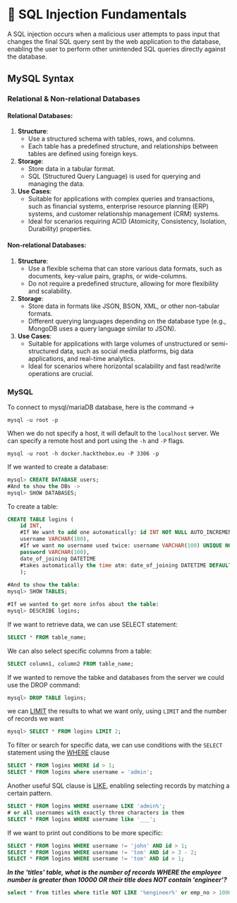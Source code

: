 # 🧜 SQL Injection Fundamentals

A SQL injection occurs when a malicious user attempts to pass input that changes the final SQL query sent by the web application to the database, enabling the user to perform other unintended SQL queries directly against the database.

## **MySQL Syntax**

### Relational & Non-relational Databases

#### Relational Databases:

1. **Structure**:
   * Use a structured schema with tables, rows, and columns.
   * Each table has a predefined structure, and relationships between tables are defined using foreign keys.
2. **Storage**:
   * Store data in a tabular format.
   * SQL (Structured Query Language) is used for querying and managing the data.
3. **Use Cases**:
   * Suitable for applications with complex queries and transactions, such as financial systems, enterprise resource planning (ERP) systems, and customer relationship management (CRM) systems.
   * Ideal for scenarios requiring ACID (Atomicity, Consistency, Isolation, Durability) properties.

#### Non-relational Databases:

1. **Structure**:
   * Use a flexible schema that can store various data formats, such as documents, key-value pairs, graphs, or wide-columns.
   * Do not require a predefined structure, allowing for more flexibility and scalability.
2. **Storage**:
   * Store data in formats like JSON, BSON, XML, or other non-tabular formats.
   * Different querying languages depending on the database type (e.g., MongoDB uses a query language similar to JSON).
3. **Use Cases**:
   * Suitable for applications with large volumes of unstructured or semi-structured data, such as social media platforms, big data applications, and real-time analytics.
   * Ideal for scenarios where horizontal scalability and fast read/write operations are crucial.

### MySQL

To connect to mysql/mariaDB database, here is the command ->

```
mysql -u root -p
```

When we do not specify a host, it will default to the `localhost` server. We can specify a remote host and port using the `-h` and `-P` flags.

```
mysql -u root -h docker.hackthebox.eu -P 3306 -p 
```

If we wanted to create a database:

```sql
mysql> CREATE DATABASE users;
#And to show the DBs ->
mysql> SHOW DATABASES;
```

To create a table:

```sql
CREATE TABLE logins (
    id INT,
    #If We want to add one automatically: id INT NOT NULL AUTO_INCREMENT,
    username VARCHAR(100),
    #If we want no username used twice: username VARCHAR(100) UNIQUE NOT NULL,
    password VARCHAR(100),
    date_of_joining DATETIME
    #takes automatically the time atm: date_of_joining DATETIME DEFAULT NOW(),
    );
    
#And to show the table:
mysql> SHOW TABLES;

#If we wanted to get more infos about the table:
mysql> DESCRIBE logins;
```

If we want to retrieve data, we can use SELECT statement:

```sql
SELECT * FROM table_name;
```

We can also select specific columns from a table:

```sql
SELECT column1, column2 FROM table_name;
```

If we wanted to remove the tabke and databases from the server we could use the DROP command:

```sql
mysql> DROP TABLE logins;
```

we can [LIMIT](https://dev.mysql.com/doc/refman/8.0/en/limit-optimization.html) the results to what we want only, using `LIMIT` and the number of records we want

```sql
mysql> SELECT * FROM logins LIMIT 2;
```

To filter or search for specific data, we can use conditions with the `SELECT` statement using the [WHERE](https://dev.mysql.com/doc/refman/8.0/en/where-optimization.html) clause

```sql
SELECT * FROM logins WHERE id > 1;
SELECT * FROM logins where username = 'admin';
```

Another useful SQL clause is [LIKE](https://dev.mysql.com/doc/refman/8.0/en/pattern-matching.html), enabling selecting records by matching a certain pattern.

```sql
SELECT * FROM logins WHERE username LIKE 'admin%';
# or all usernames with exactly three characters in them
SELECT * FROM logins WHERE username like '___';
```

If we want to print out conditions to be more specific:

```sql
SELECT * FROM logins WHERE username != 'john' AND id > 1;
SELECT * FROM logins WHERE username != 'tom' AND id > 3 - 2;
SELECT * FROM logins WHERE username != 'tom' AND id > 1;

```

_**In the 'titles' table, what is the number of records WHERE the employee number is greater than 10000 OR their title does NOT contain 'engineer'?**_

```sql
select * from titles where title NOT LIKE '%engineer%' or emp_no > 10000;
```
